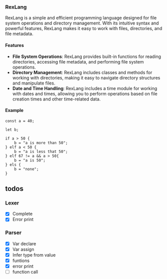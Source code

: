 ### RexLang

RexLang is a simple and efficient programming language designed for file system operations and directory management. With its intuitive syntax and powerful features, RexLang makes it easy to work with files, directories, and file metadata.

#### Features

- **File System Operations**: RexLang provides built-in functions for reading directories, accessing file metadata, and performing file system operations.
- **Directory Management**: RexLang includes classes and methods for working with directories, making it easy to navigate directory structures and manipulate files.
- **Date and Time Handling**: RexLang includes a time module for working with dates and times, allowing you to perform operations based on file creation times and other time-related data.

#### Example

```rex
const a = 40;

let b;

if a > 50 {
    b = "a is more than 50";
} elf a < 50 {
    b = "a is less that 50";
} elf 67 != a && a > 50{
    b = "a is 50";
} els {
    b = "none";
}
```

## todos
### Lexer
- [x] Complete
- [x] Error print 

### Parser
- [x] Var declare
- [x] Var assign
- [x] Infer type from value
- [x] funtions
- [x] error print
- [ ] function call

